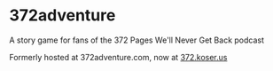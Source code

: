 # 372adventure
A story game for fans of the 372 Pages We'll Never Get Back podcast

Formerly hosted at 372adventure.com, now at [372.koser.us](http://372.koser.us)
